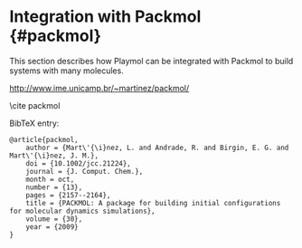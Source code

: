 Integration with Packmol      {#packmol}
========================

This section describes how Playmol can be integrated with Packmol to build systems with many molecules.

http://www.ime.unicamp.br/~martinez/packmol/

\cite packmol

BibTeX entry:

	@article{packmol,
		author = {Mart\'{\i}nez, L. and Andrade, R. and Birgin, E. G. and Mart\'{\i}nez, J. M.},
		doi = {10.1002/jcc.21224},
		journal = {J. Comput. Chem.},
		month = oct,
		number = {13},
		pages = {2157--2164},
		title = {PACKMOL: A package for building initial configurations for molecular dynamics simulations},
		volume = {30},
		year = {2009}
	}


